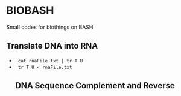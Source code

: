 <h1> BIOBASH </h1>
<p> Small codes for biothings on BASH </p>

<h2> Translate DNA into RNA </h2>
  <ul>
    <li><code> cat rnaFile.txt | tr T U</code> </li>
    <li><code> tr T U < rnaFile.txt </code></li
  </ul>

<h2> DNA Sequence Complement and Reverse  </h2>
